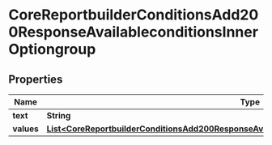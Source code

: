 

# CoreReportbuilderConditionsAdd200ResponseAvailableconditionsInnerOptiongroup


## Properties

| Name | Type | Description | Notes |
|------------ | ------------- | ------------- | -------------|
|**text** | **String** | text |  |
|**values** | [**List&lt;CoreReportbuilderConditionsAdd200ResponseAvailableconditionsInnerOptiongroupValuesInner&gt;**](CoreReportbuilderConditionsAdd200ResponseAvailableconditionsInnerOptiongroupValuesInner.md) |  |  |



